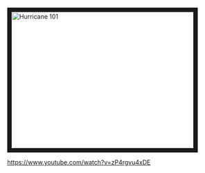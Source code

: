 <a href="http://www.youtube.com/watch?feature=player_embedded&v=zP4rgvu4xDE
" target="_blank"><img src="http://img.youtube.com/vi/zP4rgvu4xDE/0.jpg" 
alt="Hurricane 101" width="420" height="315" border="10" /></a>

https://www.youtube.com/watch?v=zP4rgvu4xDE
